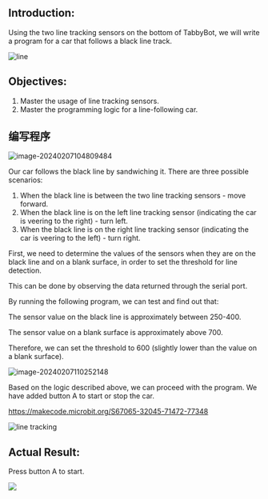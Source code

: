 ## Introduction:

Using the two line tracking sensors on the bottom of TabbyBot, we will write a program for a car that follows a black line track.

![line](https://learn.kittenbot.cn/2024md_pic/202402071121759.JPG)

## Objectives:

1. Master the usage of line tracking sensors.
2. Master the programming logic for a line-following car.

## 编写程序

![image-20240207104809484](https://learn.kittenbot.cn/2024md_pic/202402071048603.png)

Our car follows the black line by sandwiching it. There are three possible scenarios:

1. When the black line is between the two line tracking sensors - move forward.
2. When the black line is on the left line tracking sensor (indicating the car is veering to the right) - turn left.
3. When the black line is on the right line tracking sensor (indicating the car is veering to the left) - turn right.

First, we need to determine the values of the sensors when they are on the black line and on a blank surface, in order to set the threshold for line detection.

This can be done by observing the data returned through the serial port.

By running the following program, we can test and find out that:

The sensor value on the black line is approximately between 250-400.

The sensor value on a blank surface is approximately above 700.

Therefore, we can set the threshold to 600 (slightly lower than the value on a blank surface).

![image-20240207110252148](https://learn.kittenbot.cn/2024md_pic/202402071102203.png)



Based on the logic described above, we can proceed with the program. We have added button A to start or stop the car.

https://makecode.microbit.org/S67065-32045-71472-77348

![line tracking](https://learn.kittenbot.cn/2024md_pic/202402071055121.png)



## Actual Result:

Press button A to start.

![](https://learn.kittenbot.cn/2024md_pic/202402071121968.gif)